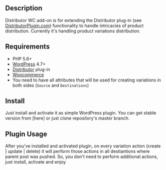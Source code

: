 ## Description

Distributor WC add-on is for extending the Distributor plug-in (see [DistributorPlugin.com](https://distributorplugin.com))
functionality to handle intricacies of product distribution.
Currently it's handling product variations distribution.

## Requirements

- PHP 5.6+
- [WordPress](http://wordpress.org) 4.7+
- [Distributor](https://github.com/NovemBit/distributor) plug-in
- [Woocommerce](https://woocommerce.com)
- You need to have all attributes that will be used for creating variations in both sides (`Source` and `Destinations`)

## Install
Just install and activate it as simple WordPress plugin. You can get stable version from [here] or just clone repository's master branch.

## Plugin Usage
After you've installed and activated plugin, on every variation action (create | update | delete) it will perform those actions in all destiantions where parent post was pushed. So, you don't need to perform additional actions, just install, activate and enjoy
